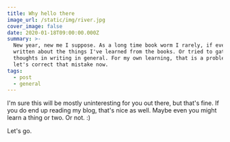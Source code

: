 ```yaml
---
title: Why hello there
image_url: /static/img/river.jpg
cover_image: false
date: 2020-01-18T09:00:00.000Z
summary: >-
  New year, new me I suppose. As a long time book worm I rarely, if ever, have
  written about the things I've learned from the books. Or tried to gather my
  thoughts in writing in general. For my own learning, that is a problem so
  let's correct that mistake now.
tags:
  - post
  - general
---
```

I'm sure this will be mostly uninteresting for you out there, but that's fine. If you do end up reading my blog, that's nice as well. Maybe even you might learn a thing or two. Or not. :)

Let's go.
